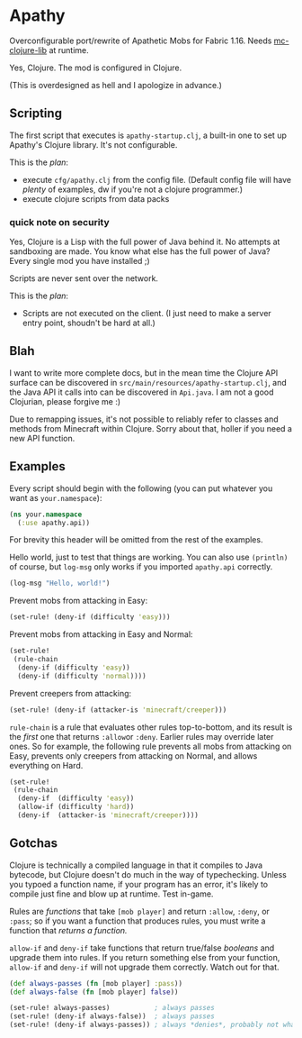 # Apathy

Overconfigurable port/rewrite of Apathetic Mobs for Fabric 1.16. Needs [mc-clojure-lib](https://github.com/eutro/mc-clojure-lib) at runtime.

Yes, Clojure. The mod is configured in Clojure.

(This is overdesigned as hell and I apologize in advance.)

## Scripting

The first script that executes is `apathy-startup.clj`, a built-in one to set up Apathy's Clojure library. It's not configurable.

This is the *plan*:

* execute `cfg/apathy.clj` from the config file. (Default config file will have *plenty* of examples, dw if you're not a clojure programmer.)
* execute clojure scripts from data packs

### quick note on security

Yes, Clojure is a Lisp with the full power of Java behind it. No attempts at sandboxing are made. You know what else has the full power of Java? Every single mod you have installed ;)

Scripts are never sent over the network.

This is the *plan*:

* Scripts are not executed on the client. (I just need to make a server entry point, shoudn't be hard at all.)

## Blah

I want to write more complete docs, but in the mean time the Clojure API surface can be discovered in `src/main/resources/apathy-startup.clj`, and the Java API it calls into can be discovered in `Api.java`. I am not a good Clojurian, please forgive me :)

Due to remapping issues, it's not possible to reliably refer to classes and methods from Minecraft within Clojure. Sorry about that, holler if you need a new API function.

## Examples

Every script should begin with the following (you can put whatever you want as `your.namespace`):

```clojure
(ns your.namespace
  (:use apathy.api))
```

For brevity this header will be omitted from the rest of the examples.

Hello world, just to test that things are working. You can also use `(println)` of course, but `log-msg` only works if you imported `apathy.api` correctly.

```clojure
(log-msg "Hello, world!")
```

Prevent mobs from attacking in Easy:

```clojure
(set-rule! (deny-if (difficulty 'easy)))
```

Prevent mobs from attacking in Easy and Normal:

```clojure
(set-rule!
 (rule-chain
  (deny-if (difficulty 'easy))
  (deny-if (difficulty 'normal))))
```

Prevent creepers from attacking:

```clojure
(set-rule! (deny-if (attacker-is 'minecraft/creeper)))
```

`rule-chain` is a rule that evaluates other rules top-to-bottom, and its result is the *first* one that returns `:allow`or `:deny`. Earlier rules may override later ones. So for example, the following rule prevents all mobs from attacking on Easy, prevents only creepers from attacking on Normal, and allows everything on Hard.

```clojure
(set-rule!
 (rule-chain
  (deny-if  (difficulty 'easy))
  (allow-if (difficulty 'hard))
  (deny-if  (attacker-is 'minecraft/creeper))))
```

## Gotchas

Clojure is technically a compiled language in that it compiles to Java bytecode, but Clojure doesn't do much in the way of typechecking. Unless you typoed a function name, if your program has an error, it's likely to compile just fine and blow up at runtime. Test in-game.

Rules are *functions* that take `[mob player]` and return `:allow`, `:deny`, or `:pass`; so if you want a function that produces rules, you must write a function that *returns a function.*

`allow-if` and `deny-if` take functions that return true/false *booleans* and upgrade them into rules. If you return something else from your function, `allow-if` and `deny-if` will not upgrade them correctly. Watch out for that.

```clojure
(def always-passes (fn [mob player] :pass))
(def always-false (fn [mob player] false))

(set-rule! always-passes)           ; always passes
(set-rule! (deny-if always-false))  ; always passes
(set-rule! (deny-if always-passes)) ; always *denies*, probably not what you want
```